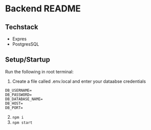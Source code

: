 # Backend README

## Techstack

-   Expres
-   PostgresSQL

## Setup/Startup

Run the following in root terminal:

1. Create a file called .env.local and enter your dataabse credentials
```
DB_USERNAME= 
DB_PASSWORD= 
DB_DATABASE_NAME=
DB_HOST= 
DB_PORT= 
```
2. `npm i`
3. `npm start`
